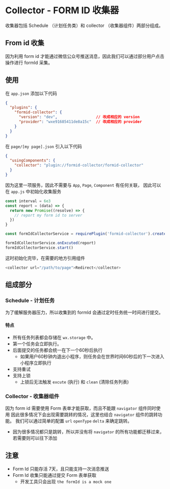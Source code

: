 # Collector - FORM ID 收集器

收集器包括 Schedule （计划任务类）和 collector （收集器组件）两部分组成。

## From id 收集

因为利用 form id 才能通过微信公众号推送消息，因此我们可以通过部分用户点击操作进行 formId 采集。

## 使用

在 `app.json` 添加以下代码

```json
{
  "plugins": {
    "formid-collector": {
      "version": "dev",                 // 改成相应的 version
      "provider": "wxe91685411de8a15c"  // 改成相应的 provider
    }
  }
}
```

在 `page/[my page].json` 引入以下代码

```json
{
  "usingComponents": {
    "collector": "plugin://formid-collector/formid-collector"
  }
}
```

因为这里一项服务，因此不需要与 `App`, `Page`, `Component` 有任何关联，
因此可以在 `app.js` 中初始化收集服务

```js
const interval = 6e3
const report = (data) => {
  return new Promise((resolve) => {
    // report my form id to server
  })
}

const formIdCollectorService = requirePlugin('formid-collector').create({ interval })

formIdCollectorService.onExcuted(report)
formIdCollectorService.start()
```

这时初始化完毕，在需要的地方引用组件

```js
<collector url="/path/to/page">Redirect</collector>
```

## 组成部分

### Schedule - 计划任务

为了缓解服务器压力，所以收集到的 formId 会通过定时任务统一时间进行提交。

#### 特点

- 所有任务列表都会存储在 `wx.storage` 中。
- 第一个任务会立即执行。
- 后面提交的任务都会统一在下一个60秒后执行
  - 如果用户60秒钟内退出小程序，则任务会在世界时间60秒后的下一次进入小程序立即执行
- 支持重试
- 支持上锁
  - 上锁后无法触发 `excute` (执行) 和 `clean` (清除任务列表)

### Collector - 收集器组件

因为 form id 需要使用 Form 表单才能获取，而且不能跟 `navigator` 组件同时使用
因此很多情况下会出现需要跳转的情况，这里也结合 `navigator` 组件的跳转功能。
我们可以通过简单的配置 `url` `openType` `delta` 来确定跳转。

* 因为很多情况都只是跳转，所以并没有将 `navigator` 的所有功能都迁移过来，若需要则可以往下添加

## 注意

- Form Id 只能存活 7天，且只能支持一次消息推送
- Form Id 收集只能通过提交 Form 表单获取
  - 开发工具只会出现 `the formId is a mock one`
